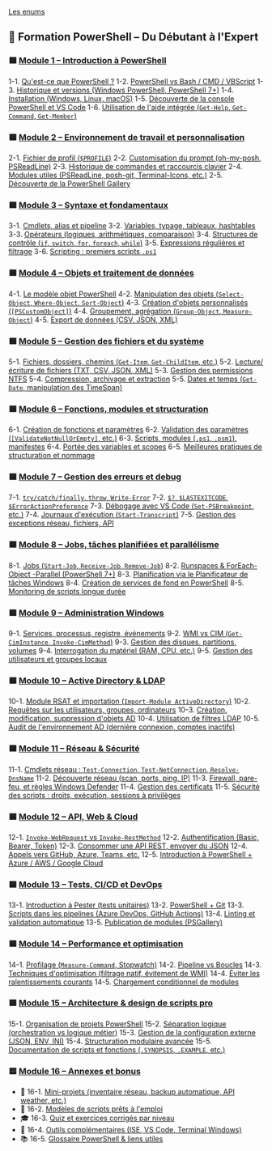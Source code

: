 [Les enums](I-bases/09-enums.md)
## 🧠 Formation PowerShell – Du Débutant à l'Expert

### 🟦 [Module 1 – Introduction à PowerShell](00-introduction/README.md)

1-1. [Qu'est-ce que PowerShell ?](00-introduction/01-quest-ce-que-powershell.md)
1-2. [PowerShell vs Bash / CMD / VBScript](00-introduction/02-comparaison-cmd-bash.md)
1-3. [Historique et versions (Windows PowerShell, PowerShell 7+)](00-introduction/03-historique-et-versions.md)
1-4. [Installation (Windows, Linux, macOS)](00-introduction/04-installation.md)
1-5. [Découverte de la console PowerShell et VS Code](00-introduction/05-interface-console-vscode.md)
1-6. [Utilisation de l'aide intégrée (`Get-Help`, `Get-Command`, `Get-Member`)](00-introduction/06-utilisation-aide-integrée.md)

### 🟦 [Module 2 – Environnement de travail et personnalisation](01-environnement/README.md)

2-1. [Fichier de profil (`$PROFILE`)](01-environnement/01-profil.md)
2-2. [Customisation du prompt (oh-my-posh, PSReadLine)](01-environnement/02-customisation-prompt.md)
2-3. [Historique de commandes et raccourcis clavier](01-environnement/03-historique-et-raccourcis.md)
2-4. [Modules utiles (PSReadLine, posh-git, Terminal-Icons, etc.)](01-environnement/04-modules-utiles.md)
2-5. [Découverte de la PowerShell Gallery](01-environnement/05-powershell-gallery.md)

### 🟦 [Module 3 – Syntaxe et fondamentaux](02-syntaxe-fondamentaux/README.md)

3-1. [Cmdlets, alias et pipeline](02-syntaxe-fondamentaux/01-cmdlets-alias-pipeline.md)
3-2. [Variables, typage, tableaux, hashtables](02-syntaxe-fondamentaux/02-variables-et-collections.md)
3-3. [Opérateurs (logiques, arithmétiques, comparaison)](02-syntaxe-fondamentaux/03-operateurs.md)
3-4. [Structures de contrôle (`if`, `switch`, `for`, `foreach`, `while`)](02-syntaxe-fondamentaux/04-structures-controle.md)
3-5. [Expressions régulières et filtrage](02-syntaxe-fondamentaux/05-regex-filtrage.md)
3-6. [Scripting : premiers scripts `.ps1`](02-syntaxe-fondamentaux/06-premiers-scripts.md)

### 🟦 [Module 4 – Objets et traitement de données](03-objets-donnees/README.md)

4-1. [Le modèle objet PowerShell](03-objets-donnees/01-modele-objet.md)
4-2. [Manipulation des objets (`Select-Object`, `Where-Object`, `Sort-Object`)](03-objets-donnees/02-manipulation-objets.md)
4-3. [Création d'objets personnalisés (`[PSCustomObject]`)](03-objets-donnees/03-objets-custom.md)
4-4. [Groupement, agrégation (`Group-Object`, `Measure-Object`)](03-objets-donnees/04-groupement-aggregation.md)
4-5. [Export de données (CSV, JSON, XML)](03-objets-donnees/05-export-donnees.md)

### 🟦 [Module 5 – Gestion des fichiers et du système](04-systeme-fichiers/README.md)

5-1. [Fichiers, dossiers, chemins (`Get-Item`, `Get-ChildItem`, etc.)](04-systeme-fichiers/01-fichiers-dossiers.md)
5-2. [Lecture/écriture de fichiers (TXT, CSV, JSON, XML)](04-systeme-fichiers/02-lecture-ecriture.md)
5-3. [Gestion des permissions NTFS](04-systeme-fichiers/03-droits-ntfs.md)
5-4. [Compression, archivage et extraction](04-systeme-fichiers/04-compression-archivage.md)
5-5. [Dates et temps (`Get-Date`, manipulation des TimeSpan)](04-systeme-fichiers/05-gestion-dates.md)

### 🟦 [Module 6 – Fonctions, modules et structuration](05-fonctions-modules/README.md)

6-1. [Création de fonctions et paramètres](05-fonctions-modules/01-fonctions-et-parametres.md)
6-2. [Validation des paramètres (`[ValidateNotNullOrEmpty]`, etc.)](05-fonctions-modules/02-validation.md)
6-3. [Scripts, modules (`.ps1`, `.psm1`), manifestes](05-fonctions-modules/03-modules-et-manifestes.md)
6-4. [Portée des variables et scopes](05-fonctions-modules/04-portee.md)
6-5. [Meilleures pratiques de structuration et nommage](05-fonctions-modules/05-bonnes-pratiques.md)

### 🟦 [Module 7 – Gestion des erreurs et debug](06-erreurs-debug/README.md)

7-1. [`try/catch/finally`, `throw`, `Write-Error`](06-erreurs-debug/01-gestion-erreurs.md)
7-2. [`$?`, `$LASTEXITCODE`, `$ErrorActionPreference`](06-erreurs-debug/02-variables-erreurs.md)
7-3. [Débogage avec VS Code (`Set-PSBreakpoint`, etc.)](06-erreurs-debug/03-debug-vscode.md)
7-4. [Journaux d'exécution (`Start-Transcript`)](06-erreurs-debug/04-logs-transcripts.md)
7-5. [Gestion des exceptions réseau, fichiers, API](06-erreurs-debug/05-erreurs-api-reseau.md)

### 🟦 [Module 8 – Jobs, tâches planifiées et parallélisme](07-jobs-taches/README.md)

8-1. [Jobs (`Start-Job`, `Receive-Job`, `Remove-Job`)](07-jobs-taches/01-jobs.md)
8-2. [Runspaces & ForEach-Object -Parallel (PowerShell 7+)](07-jobs-taches/02-runspaces-parallel.md)
8-3. [Planification via le Planificateur de tâches Windows](07-jobs-taches/03-planification.md)
8-4. [Création de services de fond en PowerShell](07-jobs-taches/04-services-fond.md)
8-5. [Monitoring de scripts longue durée](07-jobs-taches/05-monitoring.md)

### 🟦 [Module 9 – Administration Windows](08-administration-windows/README.md)

9-1. [Services, processus, registre, événements](08-administration-windows/01-processus-services.md)
9-2. [WMI vs CIM (`Get-CimInstance`, `Invoke-CimMethod`)](08-administration-windows/02-wmi-vs-cim.md)
9-3. [Gestion des disques, partitions, volumes](08-administration-windows/03-disques-volumes.md)
9-4. [Interrogation du matériel (RAM, CPU, etc.)](08-administration-windows/04-hardware-info.md)
9-5. [Gestion des utilisateurs et groupes locaux](08-administration-windows/05-utilisateurs-locaux.md)

### 🟦 [Module 10 – Active Directory & LDAP](09-active-directory/README.md)

10-1. [Module RSAT et importation (`Import-Module ActiveDirectory`)](09-active-directory/01-rsat.md)
10-2. [Requêtes sur les utilisateurs, groupes, ordinateurs](09-active-directory/02-requetes-objets.md)
10-3. [Création, modification, suppression d'objets AD](09-active-directory/03-gestion-utilisateurs-groupes.md)
10-4. [Utilisation de filtres LDAP](09-active-directory/04-filtres-ldap.md)
10-5. [Audit de l'environnement AD (dernière connexion, comptes inactifs)](09-active-directory/05-audit-ad.md)

### 🟦 [Module 11 – Réseau & Sécurité](10-reseau-securite/README.md)

11-1. [Cmdlets réseau : `Test-Connection`, `Test-NetConnection`, `Resolve-DnsName`](10-reseau-securite/01-cmdlets-reseau.md)
11-2. [Découverte réseau (scan, ports, ping, IP)](10-reseau-securite/02-decouverte-reseau.md)
11-3. [Firewall, pare-feu, et règles Windows Defender](10-reseau-securite/03-firewall-defender.md)
11-4. [Gestion des certificats](10-reseau-securite/04-certificats.md)
11-5. [Sécurité des scripts : droits, exécution, sessions à privilèges](10-reseau-securite/05-securite-scripts.md)

### 🟦 [Module 12 – API, Web & Cloud](11-api-cloud/README.md)

12-1. [`Invoke-WebRequest` vs `Invoke-RestMethod`](11-api-cloud/01-webrequest-restmethod.md)
12-2. [Authentification (Basic, Bearer, Token)](11-api-cloud/02-authentification.md)
12-3. [Consommer une API REST, envoyer du JSON](11-api-cloud/03-consommer-api.md)
12-4. [Appels vers GitHub, Azure, Teams, etc.](11-api-cloud/04-api-externes.md)
12-5. [Introduction à PowerShell + Azure / AWS / Google Cloud](11-api-cloud/05-cloud-intro.md)

### 🟦 [Module 13 – Tests, CI/CD et DevOps](12-ci-cd-tests/README.md)

13-1. [Introduction à Pester (tests unitaires)](12-ci-cd-tests/01-pester-tests.md)
13-2. [PowerShell + Git](12-ci-cd-tests/02-git-integration.md)
13-3. [Scripts dans les pipelines (Azure DevOps, GitHub Actions)](12-ci-cd-tests/03-azure-devops.md)
13-4. [Linting et validation automatique](12-ci-cd-tests/04-linting.md)
13-5. [Publication de modules (PSGallery)](12-ci-cd-tests/05-publishing-modules.md)

### 🟦 [Module 14 – Performance et optimisation](13-optimisation/README.md)

14-1. [Profilage (`Measure-Command`, Stopwatch)](13-optimisation/01-profilage.md)
14-2. [Pipeline vs Boucles](13-optimisation/02-pipeline-vs-boucles.md)
14-3. [Techniques d'optimisation (filtrage natif, évitement de WMI)](13-optimisation/03-techniques.md)
14-4. [Éviter les ralentissements courants](13-optimisation/04-ralentissements.md)
14-5. [Chargement conditionnel de modules](13-optimisation/05-chargement-conditionnel.md)

### 🟦 [Module 15 – Architecture & design de scripts pro](14-architecture/README.md)

15-1. [Organisation de projets PowerShell](14-architecture/01-structure-projet.md)
15-2. [Séparation logique (orchestration vs logique métier)](14-architecture/02-orchestration.md)
15-3. [Gestion de la configuration externe (JSON, ENV, INI)](14-architecture/03-configuration-externe.md)
15-4. [Structuration modulaire avancée](14-architecture/04-structure-modulaire.md)
15-5. [Documentation de scripts et fonctions (`.SYNOPSIS`, `.EXAMPLE`, etc.)](14-architecture/05-documentation-scripts.md)

### 🟨 [Module 16 – Annexes et bonus](annexes/README.md)

- 📁 16-1. [Mini-projets (inventaire réseau, backup automatique, API weather, etc.)](annexes/16-1-mini-projets.md)
- 📄 16-2. [Modèles de scripts prêts à l'emploi](annexes/16-2-modeles-scripts.md)
- 🎓 16-3. [Quiz et exercices corrigés par niveau](annexes/16-3-quiz-exercices.md)
- 🧰 16-4. [Outils complémentaires (ISE, VS Code, Terminal Windows)](annexes/16-4-outils-complementaires.md)
- 📚 16-5. [Glossaire PowerShell & liens utiles](annexes/16-5-glossaire-powershell.md)
